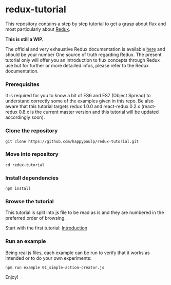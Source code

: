redux-tutorial
=========================

This repository contains a step by step tutorial to get a grasp about flux and most particularly about [Redux](https://github.com/gaearon/redux).

**This is still a WIP.**

The official and very exhaustive Redux documentation is available [here](http://gaearon.github.io/redux/) and should be your number One source of truth regarding Redux. The present tutorial only will offer you an introduction to flux concepts through Redux use but for further or more detailled infos, please refer to the Redux documentation.

### Prerequisites
It is required for you to know a bit of ES6 and ES7 (Object Spread) to understand correctly some of the examples given in this repo. Be also aware that this tutorial targets redux 1.0.0 and react-redux 0.2.x (react-redux 0.8.x is the current master version and this tutorial will be updated accordingly soon).

### Clone the repository
`git clone https://github.com/happypoulp/redux-tutorial.git`

### Move into repository
`cd redux-tutorial`

### Install dependencies
`npm install`

### Browse the tutorial

This tutorial is split into js file to be read as is and they are numbered in the preferred order of browsing.

Start with the first tutorial: [Introduction](00_introduction.js)

### Run an example

Being real js files, each example can be run to verify that it works as intended or to do your own experiments:

`npm run example 01_simple-action-creator.js`

Enjoy!
